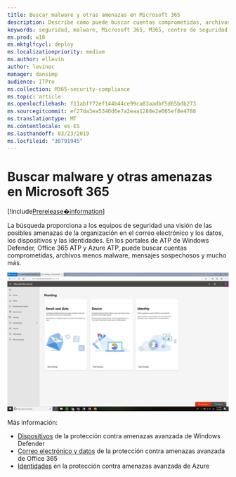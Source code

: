 ```yaml
---
title: Buscar malware y otras amenazas en Microsoft 365
description: Describe cómo puede buscar cuentas comprometidas, archivos menos malware, mensajes sospechosos y mucho más.
keywords: seguridad, malware, Microsoft 365, M365, centro de seguridad, búsqueda, caza, ATP de Windows Defender, Office 365 ATP, ATP de Azure
ms.prod: w10
ms.mktglfcycl: deploy
ms.localizationpriority: medium
ms.author: ellevin
author: levinec
manager: dansimp
audience: ITPro
ms.collection: M365-security-compliance
ms.topic: article
ms.openlocfilehash: f11abff72ef144b44ce99ca83aadbf5d65bdb273
ms.sourcegitcommit: ef27da3ea5340d6e7a2eaa1288e2e005ef8e4788
ms.translationtype: MT
ms.contentlocale: es-ES
ms.lasthandoff: 03/23/2019
ms.locfileid: "30791945"
---
```

# <a name="hunt-for-malware-and-other-threats-in-microsoft-365"></a>Buscar malware y otras amenazas en Microsoft 365

[!include[Prerelease�information](prerelease.md)]

La búsqueda proporciona a los equipos de seguridad una visión de las posibles amenazas de la organización en el correo electrónico y los datos, los dispositivos y las identidades. En los portales de ATP de Windows Defender, Office 365 ATP y Azure ATP, puede buscar cuentas comprometidas, archivos menos malware, mensajes sospechosos y mucho más.

![Página de búsqueda](./media/security-docs/hunt.png)

Más información:

* [Dispositivos](https://docs.microsoft.com/en-us/windows/security/threat-protection/windows-defender-atp/advanced-hunting-windows-defender-advanced-threat-protection) de la protección contra amenazas avanzada de Windows Defender
* [Correo electrónico y datos](https://docs.microsoft.com/en-us/office365/securitycompliance/office-365-atp) de la protección contra amenazas avanzada de Office 365
* [Identidades](https://docs.microsoft.com/en-us/azure-advanced-threat-protection/investigate-a-user) en la protección contra amenazas avanzada de Azure